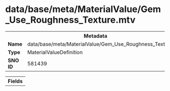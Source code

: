 <h1>data/base/meta/MaterialValue/Gem_Use_Roughness_Texture.mtv</h1><table><tr><th colspan="100%">Metadata</th></tr><tr><td><b>Name</b></td><td>data/base/meta/MaterialValue/Gem_Use_Roughness_Texture.mtv</td></tr><tr><td><b>Type</b></td><td>MaterialValueDefinition</td></tr><tr><td><b>SNO ID</b></td><td>581439</td></tr></table>

<table><tr><th colspan="100%">Fields</th></tr></table>

